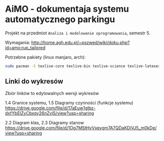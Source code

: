 # AiMO - dokumentaja systemu automatycznego parkingu

Projekt na przedmiot `Analiza i modelowanie oprogramowania`, semestr 5.

Wymagania: http://home.agh.edu.pl/~pszwed/wiki/doku.php?id=amo:rup_tailored

Potrzebne pakiety (linux manjaro, arch):
```bash
sudo pacman -S texlive-core texlive-bin texlive-science texlive-latexextra
```

## Linki do wykresów

Zbiór linków to edytowalnych wersji wykresów

1.4 Granice systemu, 1.5 Diagramy czynności (funkcje systemu)
https://drive.google.com/file/d/17aEuw1gIbz-dxfYbEIZyCbxqy26nZvlS/view?usp=sharing

2.2 Diagram klas, 2.3 Diagramy stanow
https://drive.google.com/file/d/1Og7MStHvVxeyqm7A7QDaKDiVJ5_m0kDe/view?usp=sharing